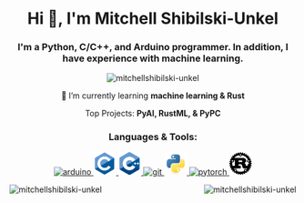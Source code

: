 <h1 align="center">Hi 👋, I'm Mitchell Shibilski-Unkel</h1>
<h3 align="center">I'm a Python, C/C++, and Arduino programmer. In addition, I have experience with machine learning.</h3>

<p align="center"> <img src="https://komarev.com/ghpvc/?username=mitchellshibilski-unkel&label=Profile%20views&color=0e75b6&style=flat" alt="mitchellshibilski-unkel" /> </p>

<p align="center">🌱 I’m currently learning <strong>machine learning & Rust</strong></p>
<p align="center">Top Projects: <strong>PyAI, RustML, & PyPC</strong></p>

<h3 align="center">Languages & Tools:</h3>
<p align="center"> <a href="https://www.arduino.cc/" target="_blank" rel="noreferrer"> <img src="https://cdn.worldvectorlogo.com/logos/arduino-1.svg" alt="arduino" width="40" height="40"/> </a> <a href="https://www.cprogramming.com/" target="_blank" rel="noreferrer"> <img src="https://raw.githubusercontent.com/devicons/devicon/master/icons/c/c-original.svg" alt="c" width="40" height="40"/> </a> <a href="https://www.w3schools.com/cpp/" target="_blank" rel="noreferrer"> <img src="https://raw.githubusercontent.com/devicons/devicon/master/icons/cplusplus/cplusplus-original.svg" alt="cplusplus" width="40" height="40"/> </a> <a href="https://git-scm.com/" target="_blank" rel="noreferrer"> <img src="https://www.vectorlogo.zone/logos/git-scm/git-scm-icon.svg" alt="git" width="40" height="40"/> </a> <a href="https://www.python.org" target="_blank" rel="noreferrer"> <img src="https://raw.githubusercontent.com/devicons/devicon/master/icons/python/python-original.svg" alt="python" width="40" height="40"/> </a> <a href="https://pytorch.org/" target="_blank" rel="noreferrer"> <img src="https://www.vectorlogo.zone/logos/pytorch/pytorch-icon.svg" alt="pytorch" width="40" height="40"/> </a> <a href="https://www.rust-lang.org" target="_blank" rel="noreferrer"> <img src="https://raw.githubusercontent.com/devicons/devicon/master/icons/rust/rust-plain.svg" alt="rust" width="40" height="40"/> </a> </p>

<p><img align="left" src="https://github-readme-stats.vercel.app/api/top-langs?username=mitchellshibilski-unkel&show_icons=true&locale=en&layout=compact&theme=dark" alt="mitchellshibilski-unkel" /></p>

<p>&nbsp;<img align="right" src="https://github-readme-stats.vercel.app/api?username=mitchellshibilski-unkel&show_icons=true&locale=en&layout=compact&theme=dark" alt="mitchellshibilski-unkel" /></p>
